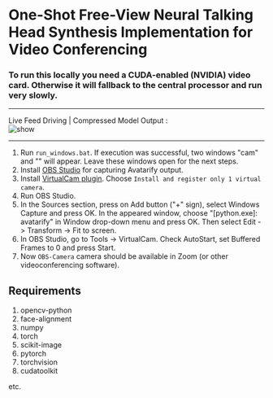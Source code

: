 # One-Shot Free-View Neural Talking Head Synthesis Implementation for Video Conferencing
### To run this locally you need a CUDA-enabled (NVIDIA) video card. Otherwise it will fallback to the central processor and run very slowly.
****
Live Feed Driving | Compressed Model Output :  
![show](https://github.com/indranil53/Spr22_CS256_GroupA_Motion-Style-Transfer/blob/main/Results/result4-live_feed_with_random_sourceimage.gif)

****
1. Run `run_windows.bat`. If execution was successful, two windows "cam" and "" will appear. Leave these windows open for the next steps. <!--If there are multiple cameras (including virtual ones) in the system, you may need to select the correct one. Open `scripts/settings_windows.bat` and edit `CAMID` variable. `CAMID` is an index number of camera like 0, 1, 2, ...-->
2. Install [OBS Studio](https://obsproject.com/) for capturing Avatarify output.
3. Install [VirtualCam plugin](https://obsproject.com/forum/resources/obs-virtualcam.539/). Choose `Install and register only 1 virtual camera`.
4. Run OBS Studio.
5.  In the Sources section, press on Add button ("+" sign), select Windows Capture and press OK. In the appeared window, choose "[python.exe]: avatarify" in Window drop-down menu and press OK. Then select Edit -> Transform -> Fit to screen.
6.  In OBS Studio, go to Tools -> VirtualCam. Check AutoStart, set Buffered Frames to 0 and press Start.
7.  Now `OBS-Camera` camera should be available in Zoom (or other videoconferencing software).

## Requirements
1. opencv-python
2. face-alignment
3. numpy
4. torch
5. scikit-image
6. pytorch
7. torchvision 
8. cudatoolkit


etc.
